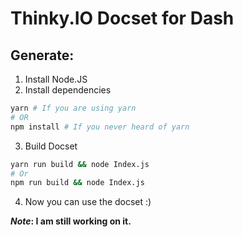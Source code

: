 # Thinky.IO Docset for Dash

## Generate:

1. Install Node.JS
2. Install dependencies
```bash
yarn # If you are using yarn
# OR
npm install # If you never heard of yarn
```
3. Build Docset
```bash
yarn run build && node Index.js
# Or
npm run build && node Index.js
```
4. Now you can use the docset :)

**_Note_: I am still working on it.**